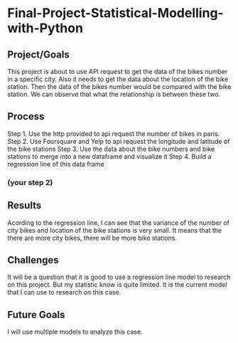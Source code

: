 # Final-Project-Statistical-Modelling-with-Python

## Project/Goals
This project is about to use API request to get the data of the bikes number in a specific city. Also it needs to get the data about the location of the bike station. Then the data of the bikes number would be compared with the bike station. We can observe that what the relationship is between these two.

## Process
Step 1. Use the http provided to api request the number of bikes in paris.
Step 2. Use Foursquare and Yelp to api request the longitude and latitude of the bike stations 
Step 3. Use the data about the bike numbers and bike stations to merge into a new dataframe and visualize it
Step 4. Build a regression line of this data frame
### (your step 2)

## Results
Acording to the regression line, I can see that the variance of the number of city bikes and location of the bike stations is very small. It means that the there are more city bikes, there will be more bike stations.

## Challenges 
It will be a question that it is good to use a regression line model to research on this project. But my statistic know is quite limited. It is the current model that I can use to research on this case.

## Future Goals
I will use multiple models to analyze this case.
